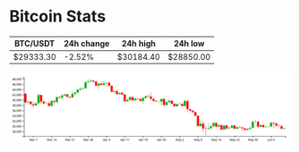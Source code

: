 # Bitcoin Stats

BTC/USDT|24h change|24h high|24h low|
|---|---|---|---|
|$29333.30|-2.52%|$30184.40|$28850.00|

<img src="./chart.svg">
